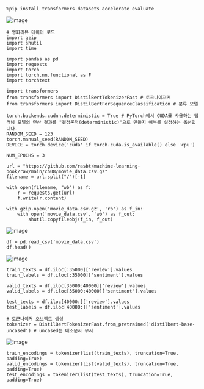 
```
%pip install transformers datasets accelerate evaluate
```
![image](https://github.com/user-attachments/assets/6c490665-c112-46e3-a40c-6ced8a19c902)

```
# 영화리뷰 데이터 로드
import gzip
import shutil
import time

import pandas as pd
import requests
import torch
import torch.nn.functional as F
import torchtext

import transformers
from transformers import DistilBertTokenizerFast # 토크나이저저
from transformers import DistilBertForSequenceClassification # 분류 모델
```
```
torch.backends.cudnn.deterministic = True # PyTorch에서 CUDA를 사용하는 딥러닝 모델의 연산 결과를 "결정론적(deterministic)"으로 만들지 여부를 설정하는 옵션입니다.
RANDOM_SEED = 123
torch.manual_seed(RANDOM_SEED)
DEVICE = torch.device('cuda' if torch.cuda.is_available() else 'cpu')

NUM_EPOCHS = 3
```
```
url = "https://github.com/rasbt/machine-learning-book/raw/main/ch08/movie_data.csv.gz"
filename = url.split("/")[-1]

with open(filename, "wb") as f:
    r = requests.get(url)
    f.write(r.content)

with gzip.open('movie_data.csv.gz', 'rb') as f_in:
    with open('movie_data.csv', 'wb') as f_out:
        shutil.copyfileobj(f_in, f_out)
```
![image](https://github.com/user-attachments/assets/63b0155f-5313-4632-86bd-70826cfb5ef4)

```
df = pd.read_csv('movie_data.csv')
df.head()
```
![image](https://github.com/user-attachments/assets/068a2527-ac30-4cec-b555-f557f8f418bf)

```
train_texts = df.iloc[:35000]['review'].values
train_labels = df.iloc[:35000]['sentiment'].values

valid_texts = df.iloc[35000:40000]['review'].values
valid_labels = df.iloc[35000:40000]['sentiment'].values

test_texts = df.iloc[40000:]['review'].values
test_labels = df.iloc[40000:]['sentiment'].values
```
```
# 토큰나이저 오브젝트 생성
tokenizer = DistilBertTokenizerFast.from_pretrained('distilbert-base-uncased') # uncased는 대소문자 무시
```
![image](https://github.com/user-attachments/assets/d7105f2f-890a-4ddd-a56e-f2611251b8e2)

```
train_encodings = tokenizer(list(train_texts), truncation=True, padding=True)
valid_encodings = tokenizer(list(valid_texts), truncation=True, padding=True)
test_encodings = tokenizer(list(test_texts), truncation=True, padding=True)
```
